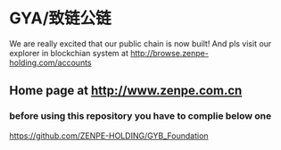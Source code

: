 # GYA/致链公链
We are really excited that our public chain is now built! 
And pls visit our explorer in blockchian system at http://browse.zenpe-holding.com/accounts


## Home page at http://www.zenpe.com.cn

### before using this repository you have to complie below one 
https://github.com/ZENPE-HOLDING/GYB_Foundation 
